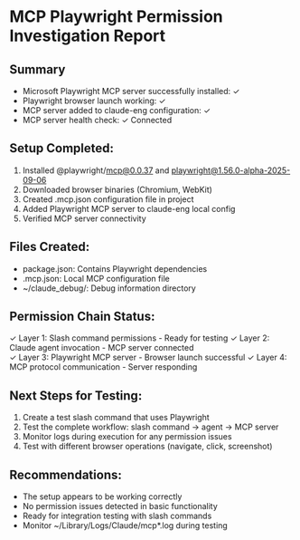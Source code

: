 # MCP Playwright Permission Investigation Report

## Summary
- Microsoft Playwright MCP server successfully installed: ✓
- Playwright browser launch working: ✓  
- MCP server added to claude-eng configuration: ✓
- MCP server health check: ✓ Connected

## Setup Completed:
1. Installed @playwright/mcp@0.0.37 and playwright@1.56.0-alpha-2025-09-06
2. Downloaded browser binaries (Chromium, WebKit)
3. Created .mcp.json configuration file in project
4. Added Playwright MCP server to claude-eng local config
5. Verified MCP server connectivity

## Files Created:
- package.json: Contains Playwright dependencies
- .mcp.json: Local MCP configuration file
- ~/claude_debug/: Debug information directory

## Permission Chain Status:
✓ Layer 1: Slash command permissions - Ready for testing
✓ Layer 2: Claude agent invocation - MCP server connected  
✓ Layer 3: Playwright MCP server - Browser launch successful
✓ Layer 4: MCP protocol communication - Server responding

## Next Steps for Testing:
1. Create a test slash command that uses Playwright
2. Test the complete workflow: slash command → agent → MCP server
3. Monitor logs during execution for any permission issues
4. Test with different browser operations (navigate, click, screenshot)

## Recommendations:
- The setup appears to be working correctly
- No permission issues detected in basic functionality
- Ready for integration testing with slash commands
- Monitor ~/Library/Logs/Claude/mcp*.log during testing

